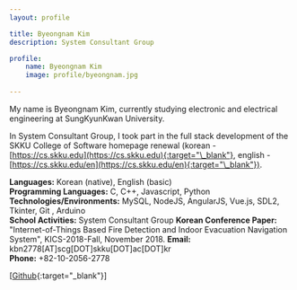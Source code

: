 ```yaml
---
layout: profile

title: Byeongnam Kim
description: System Consultant Group

profile:
    name: Byeongnam Kim
    image: profile/byeongnam.jpg
    
---
```


My name is Byeongnam Kim, currently studying electronic and electrical engineering at SungKyunKwan University.


In System Consultant Group, I took part in the  full stack development of the SKKU College of Software homepage renewal (korean - [https://cs.skku.edu](https://cs.skku.edu){:target="\_blank"}, english - [https://cs.skku.edu/en](https://cs.skku.edu/en){:target="\_blank"}).

<strong>Languages:</strong> Korean (native), English (basic)  
<strong>Programming Languages:</strong> C, C++, Javascript, Python  
<strong>Technologies/Environments:</strong> MySQL, NodeJS, AngularJS, Vue.js, SDL2, Tkinter, Git , Arduino  
<strong>School Activities:</strong> System Consultant Group
<strong>Korean Conference Paper:</strong> "Internet-of-Things Based Fire Detection and Indoor Evacuation Navigation System", KICS-2018-Fall, November 2018.
<strong>Email:</strong> kbn2778[AT]scg[DOT]skku[DOT]ac[DOT]kr  
<strong>Phone:</strong> +82-10-2056-2778

<!-- See [[Resume](https://systemconsultantgroup.github.io/scg-folio/assets/img/resume/kimyunji.pdf){:target="\_blank"}], -->
[[Github](https://github.com/kbn2778){:target="\_blank"}]
